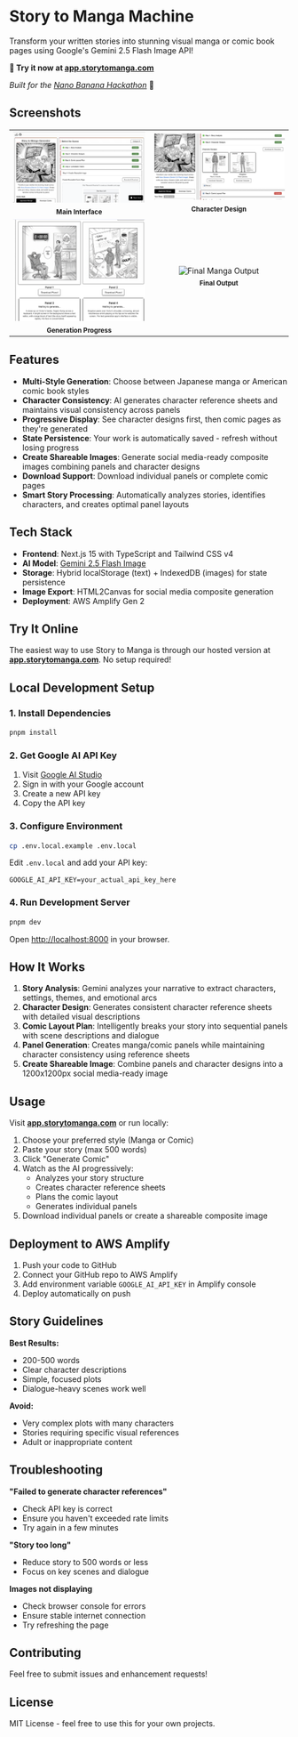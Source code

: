 # Story to Manga Machine

Transform your written stories into stunning visual manga or comic book pages using Google's Gemini 2.5 Flash Image API!

**🎨 Try it now at [app.storytomanga.com](https://app.storytomanga.com)**

*Built for the [Nano Banana Hackathon](https://www.kaggle.com/competitions/banana)* 🍌

## Screenshots

<table>
  <tr>
    <td align="center" width="50%">
      <img src="screenshots/story-to-manga-homepage.png" alt="Story to Manga Homepage" width="100%"/>
      <br><sub><b>Main Interface</b></sub>
    </td>
    <td align="center" width="50%">
      <img src="screenshots/story-to-manga-character-refs.png" alt="Character Design Generation" width="100%"/>
      <br><sub><b>Character Design</b></sub>
    </td>
  </tr>
  <tr>
    <td align="center" width="50%">
      <img src="screenshots/story-to-manga-panels-progress.png" alt="Panel Generation Progress" width="100%"/>
      <br><sub><b>Generation Progress</b></sub>
    </td>
    <td align="center" width="50%">
      <img src="screenshots/story-to-manga-meta-panels.png" alt="Final Manga Output" width="100%"/>
      <br><sub><b>Final Output</b></sub>
    </td>
  </tr>
</table>

## Features

- **Multi-Style Generation**: Choose between Japanese manga or American comic book styles
- **Character Consistency**: AI generates character reference sheets and maintains visual consistency across panels
- **Progressive Display**: See character designs first, then comic pages as they're generated
- **State Persistence**: Your work is automatically saved - refresh without losing progress
- **Create Shareable Images**: Generate social media-ready composite images combining panels and character designs
- **Download Support**: Download individual panels or complete comic pages
- **Smart Story Processing**: Automatically analyzes stories, identifies characters, and creates optimal panel layouts

## Tech Stack

- **Frontend**: Next.js 15 with TypeScript and Tailwind CSS v4
- **AI Model**: [Gemini 2.5 Flash Image](https://ai.google.dev/gemini-api/docs/models#gemini-2.5-flash-image-preview)
- **Storage**: Hybrid localStorage (text) + IndexedDB (images) for state persistence
- **Image Export**: HTML2Canvas for social media composite generation
- **Deployment**: AWS Amplify Gen 2

## Try It Online

The easiest way to use Story to Manga is through our hosted version at **[app.storytomanga.com](https://app.storytomanga.com)**. No setup required!

## Local Development Setup

### 1. Install Dependencies

```bash
pnpm install
```

### 2. Get Google AI API Key

1. Visit [Google AI Studio](https://aistudio.google.com/app/apikey)
2. Sign in with your Google account
3. Create a new API key
4. Copy the API key

### 3. Configure Environment

```bash
cp .env.local.example .env.local
```

Edit `.env.local` and add your API key:

```
GOOGLE_AI_API_KEY=your_actual_api_key_here
```

### 4. Run Development Server

```bash
pnpm dev
```

Open [http://localhost:8000](http://localhost:8000) in your browser.

## How It Works

1. **Story Analysis**: Gemini analyzes your narrative to extract characters, settings, themes, and emotional arcs
2. **Character Design**: Generates consistent character reference sheets with detailed visual descriptions
3. **Comic Layout Plan**: Intelligently breaks your story into sequential panels with scene descriptions and dialogue
4. **Panel Generation**: Creates manga/comic panels while maintaining character consistency using reference sheets
5. **Create Shareable Image**: Combine panels and character designs into a 1200x1200px social media-ready image

## Usage

Visit **[app.storytomanga.com](https://app.storytomanga.com)** or run locally:

1. Choose your preferred style (Manga or Comic)
2. Paste your story (max 500 words)
3. Click "Generate Comic"
4. Watch as the AI progressively:
   - Analyzes your story structure
   - Creates character reference sheets
   - Plans the comic layout
   - Generates individual panels
5. Download individual panels or create a shareable composite image

## Deployment to AWS Amplify

1. Push your code to GitHub
2. Connect your GitHub repo to AWS Amplify
3. Add environment variable `GOOGLE_AI_API_KEY` in Amplify console
4. Deploy automatically on push

## Story Guidelines

**Best Results:**
- 200-500 words
- Clear character descriptions
- Simple, focused plots
- Dialogue-heavy scenes work well

**Avoid:**
- Very complex plots with many characters
- Stories requiring specific visual references
- Adult or inappropriate content

## Troubleshooting

**"Failed to generate character references"**
- Check API key is correct
- Ensure you haven't exceeded rate limits
- Try again in a few minutes

**"Story too long"**
- Reduce story to 500 words or less
- Focus on key scenes and dialogue

**Images not displaying**
- Check browser console for errors
- Ensure stable internet connection
- Try refreshing the page
  
## Contributing

Feel free to submit issues and enhancement requests!

## License

MIT License - feel free to use this for your own projects.
